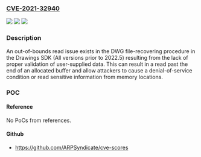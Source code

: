 ### [CVE-2021-32940](https://cve.mitre.org/cgi-bin/cvename.cgi?name=CVE-2021-32940)
![](https://img.shields.io/static/v1?label=Product&message=Drawings%20SDK&color=blue)
![](https://img.shields.io/static/v1?label=Version&message=n%2Fa&color=blue)
![](https://img.shields.io/static/v1?label=Vulnerability&message=OUT-OF-BOUNDS%20READ%20CWE-125&color=brighgreen)

### Description

An out-of-bounds read issue exists in the DWG file-recovering procedure in the Drawings SDK (All versions prior to 2022.5) resulting from the lack of proper validation of user-supplied data. This can result in a read past the end of an allocated buffer and allow attackers to cause a denial-of-service condition or read sensitive information from memory locations.

### POC

#### Reference
No PoCs from references.

#### Github
- https://github.com/ARPSyndicate/cve-scores


